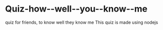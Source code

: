# Quiz-how--well--you--know--me
quiz for friends, to know well they know me
This quiz is made using nodejs 
